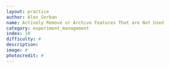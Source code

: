 ```yaml
---
layout: practice
author: Alex Serban
name: Actively Remove or Archive Features That are Not Used
category: experiment_management
index: 10
difficulty: #
description:
image: #
photocredit: #
---
```

